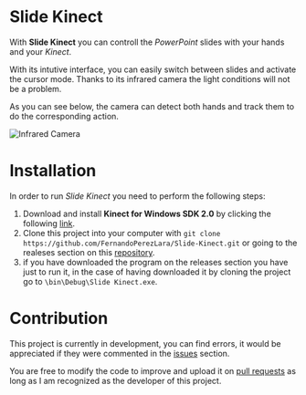 # Slide Kinect

With **Slide Kinect** you can controll the *PowerPoint* slides with your hands and your *Kinect*.

With its intutive interface, you can easily switch between slides and activate the cursor mode. Thanks to its infrared camera the light conditions will not be a problem.

As you can see below, the camera can detect both hands and track them to do the corresponding action.

![Infrared Camera](https://i.imgur.com/scCTjnD.png)

# Installation
In order to run *Slide Kinect* you need to perform the following steps:

 1. Download and install **Kinect for Windows SDK 2.0** by clicking the following [link](https://www.microsoft.com/en-us/download/details.aspx?id=44561).
 2. Clone this project into your computer with `git clone https://github.com/FernandoPerezLara/Slide-Kinect.git` or going to the realeses section on this [repository](https://github.com/FernandoPerezLara/Slide-Kinect/releases).
 3. if you have downloaded the program on the releases section you have just to run it, in the case of having downloaded it by cloning the project go to `\bin\Debug\Slide Kinect.exe`.

# Contribution
This project is currently in development, you can find errors, it would be appreciated if they were commented in the [issues](https://github.com/FernandoPerezLara/Slide-Kinect/issues) section.

You are free to modify the code to improve and upload it on [pull requests](https://github.com/FernandoPerezLara/Slide-Kinect/pulls) as long as I am recognized as the developer of this project.
